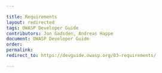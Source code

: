 ```yaml
---

title: Requirements
layout: redirected
tags: OWASP Developer Guide
contributors: Jon Gadsden, Andreas Happe
document: OWASP Developer Guide
order:
permalink:
redirect_to: https://devguide.owasp.org/03-requirements/

---
```


